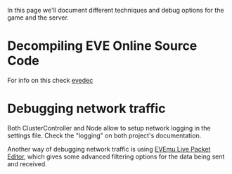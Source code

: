 In this page we'll document different techniques and debug options for the game and the server.

# Decompiling EVE Online Source Code
For info on this check [evedec](/Tools/evedec)

# Debugging network traffic
Both ClusterController and Node allow to setup network logging in the settings file. Check the "logging" on both project's documentation.

Another way of debugging network traffic is using [EVEmu Live Packet Editor](https://github.com/Almamu/EVEmu-live-packet-editor), which gives some advanced filtering options for the data being sent and received.
